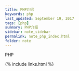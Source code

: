 ```yaml
---
title: PHP介绍
keywords: php 
last_updated: September 19, 2017
tags: [php]
summary: PHP介绍 
sidebar: note_sidebar
permalink: note_php_index.html
folder: note 
---
```


PHP

{% include links.html %}

